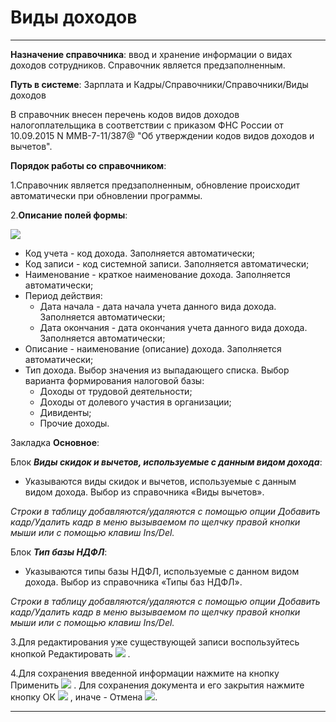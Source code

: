 ﻿# Виды доходов
_ _ _ _ _ _

**Назначение справочника**: ввод и хранение информации о видах доходов сотрудников. Справочник является предзаполненным.

**Путь в системе**: Зарплата и Кадры/Справочники/Справочники/Виды доходов

В справочник внесен перечень кодов видов доходов налогоплательщика в соответствии с приказом ФНС России от 10.09.2015 N ММВ-7-11/387@ "Об утверждении кодов видов доходов и вычетов".

**Порядок работы со справочником**:

1.Справочник является предзаполненным, обновление происходит автоматически при обновлении программы.

2.**Описание полей формы**:

![](topic:.AddFiles.Screenshot_3107.jpg)

* Код учета - код дохода. Заполняется автоматически;
* Код записи - код системной записи. Заполняется автоматически;
* Наименование - краткое наименование дохода. Заполняется автоматически;
* Период действия:
     * Дата начала - дата начала учета данного вида дохода. Заполняется автоматически;
     * Дата окончания - дата окончания учета данного вида дохода. Заполняется автоматически;
* Описание - наименование (описание) дохода. Заполняется автоматически;
* Тип дохода.  Выбор значения из выпадающего списка. Выбор варианта формирования налоговой базы:
     - Доходы от трудовой деятельности;
     - Доходы от долевого участия в организации;
     - Дивиденты;
     - Прочие доходы.

 Закладка **Основное**:

Блок ***Виды скидок и вычетов, используемые с данным видом дохода***:

* Указываются виды скидок и вычетов, используемые с данным видом дохода. Выбор из справочника «Виды вычетов».

*Строки в таблицу  добавляются/удаляются с помощью опции Добавить кадр/Удалить кадр в меню вызываемом по щелчку правой кнопки мыши или с помощью клавиш Ins/Del.*


Блок ***Тип базы НДФЛ***:

* Указываются типы базы НДФЛ, используемые с данном видом дохода. Выбор из справочника «Типы баз НДФЛ».

*Строки в таблицу  добавляются/удаляются с помощью опции Добавить кадр/Удалить кадр в меню вызываемом по щелчку правой кнопки мыши или с помощью клавиш Ins/Del.*


3.Для редактирования уже существующей записи воспользуйтесь кнопкой Редактировать ![](topic:Com.AddFiles.Buttons.Btn_Edit.png) .

4.Для сохранения введенной информации нажмите на кнопку Применить ![](topic:Com.AddFiles.Buttons.Btn_OK.png)  . Для сохранения документа и его закрытия нажмите кнопку ОК ![](topic:Com.AddFiles.Buttons.Btn_Post.png) , иначе - Отмена ![](topic:Com.AddFiles.Buttons.Btn_CloseCancel.png).

_ _ _  _

